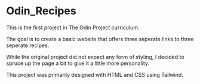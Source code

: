 # Odin_Recipes

This is the first project in The Odin Project curriculum.

The goal is to create a basic website that offers three seperate links to three seperate recipes.

While the original project did not expect any form of styling, I decided to spruce up the page a bit to give it a little more personality.

This project was primarily designed with HTML and CSS using Tailwind.
